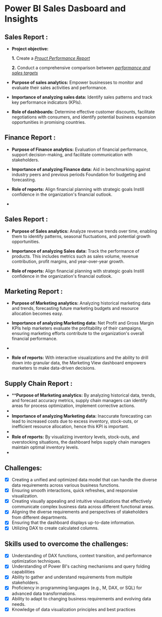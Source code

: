 # Power BI Sales Dasboard and Insights
## Sales Report :


- **Project objective:** 

    **1.** Create a _[Prouct Performance Report](https://github.com/NITESHDAHIYAA/Power-BI-Sales-Dashboard-and-Insights)_ 

    **2.** Conduct a comprehensive comparison between _[performance and sales targets](https://github.com/NITESHDAHIYAA/Power-BI-Sales-Dashboard-and-Insights)_

- **Purpose of sales analytics:** Empower businesses to monitor and evaluate their sales activities and performance.

- **Importance of analyzing sales data:** Identify sales patterns and track key performance indicators (KPIs).

- **Role of dashboards:** Determine effective customer discounts, facilitate negotiations with consumers, and identify potential business expansion opportunities in promising countries.


## Finance Report :

- **Purpose of Finance analytics:** Evaluation of financial performance, support decision-making, and facilitate communication with stakeholders.

- **Importance of analyzing Finance data:** Aid in benchmarking against industry peers and previous periods Foundation for budgeting and forecasting.

- **Role of reports:** Align financial planning with strategic goals Instill confidence in the organization's financial outlook.
- 
## Sales Report :

- **Purpose of Sales analytics:** Analyze revenue trends over time, enabling them to identify patterns, seasonal fluctuations, and potential growth opportunities.

- **Importance of analyzing Sales data:** Track the performance of products. This includes metrics such as sales volume, revenue contribution, profit margins, and year-over-year growth.

- **Role of reports:** Align financial planning with strategic goals Instill confidence in the organization's financial outlook.

## Marketing Report :

- **Purpose of Marketing analytics:** Analyzing historical marketing data and trends, forecasting future marketing budgets and resource allocation becomes easy.

- **Importance of analyzing Marketing data:** Net Profit and Gross Margin KPIs help marketers evaluate the profitability of their campaigns, ensuring marketing efforts contribute to the organization's overall financial performance.
- 
- **Role of reports:** With interactive visualizations and the ability to drill down into granular data, the Marketing View dashboard empowers marketers to make data-driven decisions.
  
## Supply Chain Report :

- ****Purpose of Marketing analytics:** By analyzing historical data, trends, and forecast accuracy metrics, supply chain managers can identify areas for process optimization, implement corrective actions.
- 
- **Importance of analyzing Marketing data:** Inaccurate forecasting can lead to increased costs due to excess inventory, stock-outs, or inefficient resource allocation, hence this KPI is important.
- 
- **Role of reports:** By visualizing inventory levels, stock-outs, and overstocking situations, the dashboard helps supply chain managers maintain optimal inventory levels.
- 
## Challenges:
- [x]	Creating a unified and optimized data model that can handle the diverse data requirements across various business functions.
- [x]	Ensuring smooth interactions, quick refreshes, and responsive visualization.
- [x]	Creating visually appealing and intuitive visualizations that effectively communicate complex business data across different functional areas.
- [x]	Aligning the diverse requirements and perspectives of stakeholders from different departments.
- [x]	Ensuring that the dashboard displays up-to-date information.
- [x]	Utilizing DAX to create calculated columns.

## Skills used to overcome the challenges:
- [x] Understanding of DAX functions, context transition, and performance optimization techniques.
- [x]	Understanding of Power BI's caching mechanisms and query folding capabilities
- [x]	Ability to gather and understand requirements from multiple stakeholders.
- [x]	Proficiency in programming languages (e.g., M, DAX, or SQL) for advanced data transformations.
- [x]	Ability to adapt to changing business requirements and evolving data needs.
- [x]	Knowledge of data visualization principles and best practices
